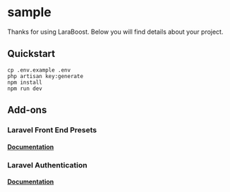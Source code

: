 # sample

Thanks for using LaraBoost. Below you will find details about your project.

## Quickstart

```
cp .env.example .env
php artisan key:generate
npm install
npm run dev
```

## Add-ons

### Laravel Front End Presets
#### [Documentation](https://laravel.com/docs/5.6/frontend)

### Laravel Authentication
#### [Documentation](https://laravel.com/docs/5.6/authentication)


